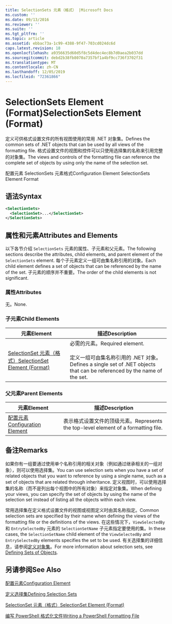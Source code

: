 ```yaml
---
title: SelectionSets 元素（格式） |Microsoft Docs
ms.custom: ''
ms.date: 09/13/2016
ms.reviewer: ''
ms.suite: ''
ms.tgt_pltfrm: ''
ms.topic: article
ms.assetid: ebbac73a-1c99-4388-9f47-703cd024dc6d
caps.latest.revision: 18
ms.openlocfilehash: a9356635d60d5f8c5d4dec4ec8b7d0aea2b037dd
ms.sourcegitcommit: debd2b38fb8070a7357bf1a4bf9cc736f3702f31
ms.translationtype: MT
ms.contentlocale: zh-CN
ms.lasthandoff: 12/05/2019
ms.locfileid: "72361866"
---
```

# <a name="selectionsets-element-format"></a><span data-ttu-id="d508d-102">SelectionSets Element (Format)</span><span class="sxs-lookup"><span data-stu-id="d508d-102">SelectionSets Element (Format)</span></span>

<span data-ttu-id="d508d-103">定义可供格式设置文件的所有视图使用的常用 .NET 对象集。</span><span class="sxs-lookup"><span data-stu-id="d508d-103">Defines the common sets of .NET objects that can be used by all views of the formatting file.</span></span> <span data-ttu-id="d508d-104">格式设置文件的视图和控件可以只使用选择集的名称来引用完整的对象集。</span><span class="sxs-lookup"><span data-stu-id="d508d-104">The views and controls of the formatting file can reference the complete set of objects by using only the name of the selection set.</span></span>

<span data-ttu-id="d508d-105">配置元素 SelectionSets 元素格式</span><span class="sxs-lookup"><span data-stu-id="d508d-105">Configuration Element SelectionSets Element Format</span></span>

## <a name="syntax"></a><span data-ttu-id="d508d-106">语法</span><span class="sxs-lookup"><span data-stu-id="d508d-106">Syntax</span></span>

```xml
<SelectionSets>
  <SelectionSet>...</SelectionSet>
</SelectionSets>
```

## <a name="attributes-and-elements"></a><span data-ttu-id="d508d-107">属性和元素</span><span class="sxs-lookup"><span data-stu-id="d508d-107">Attributes and Elements</span></span>

<span data-ttu-id="d508d-108">以下各节介绍 `SelectionSets` 元素的属性、子元素和父元素。</span><span class="sxs-lookup"><span data-stu-id="d508d-108">The following sections describe the attributes, child elements, and parent element of the `SelectionSets` element.</span></span> <span data-ttu-id="d508d-109">每个子元素定义一组可由集名称引用的对象。</span><span class="sxs-lookup"><span data-stu-id="d508d-109">Each child element defines a set of objects that can be referenced by the name of the set.</span></span> <span data-ttu-id="d508d-110">子元素的顺序并不重要。</span><span class="sxs-lookup"><span data-stu-id="d508d-110">The order of the child elements is not significant.</span></span>

### <a name="attributes"></a><span data-ttu-id="d508d-111">属性</span><span class="sxs-lookup"><span data-stu-id="d508d-111">Attributes</span></span>

<span data-ttu-id="d508d-112">无。</span><span class="sxs-lookup"><span data-stu-id="d508d-112">None.</span></span>

### <a name="child-elements"></a><span data-ttu-id="d508d-113">子元素</span><span class="sxs-lookup"><span data-stu-id="d508d-113">Child Elements</span></span>

|<span data-ttu-id="d508d-114">元素</span><span class="sxs-lookup"><span data-stu-id="d508d-114">Element</span></span>|<span data-ttu-id="d508d-115">描述</span><span class="sxs-lookup"><span data-stu-id="d508d-115">Description</span></span>|
|-------------|-----------------|
|[<span data-ttu-id="d508d-116">SelectionSet 元素（格式）</span><span class="sxs-lookup"><span data-stu-id="d508d-116">SelectionSet Element (Format)</span></span>](./selectionset-element-format.md)|<span data-ttu-id="d508d-117">必需的元素。</span><span class="sxs-lookup"><span data-stu-id="d508d-117">Required element.</span></span><br /><br /> <span data-ttu-id="d508d-118">定义一组可由集名称引用的 .NET 对象。</span><span class="sxs-lookup"><span data-stu-id="d508d-118">Defines a single set of .NET objects that can be referenced by the name of the set.</span></span>|

### <a name="parent-elements"></a><span data-ttu-id="d508d-119">父元素</span><span class="sxs-lookup"><span data-stu-id="d508d-119">Parent Elements</span></span>

|<span data-ttu-id="d508d-120">元素</span><span class="sxs-lookup"><span data-stu-id="d508d-120">Element</span></span>|<span data-ttu-id="d508d-121">描述</span><span class="sxs-lookup"><span data-stu-id="d508d-121">Description</span></span>|
|-------------|-----------------|
|[<span data-ttu-id="d508d-122">配置元素</span><span class="sxs-lookup"><span data-stu-id="d508d-122">Configuration Element</span></span>](./configuration-element-format.md)|<span data-ttu-id="d508d-123">表示格式设置文件的顶级元素。</span><span class="sxs-lookup"><span data-stu-id="d508d-123">Represents the top-level element of a formatting file.</span></span>|

## <a name="remarks"></a><span data-ttu-id="d508d-124">备注</span><span class="sxs-lookup"><span data-stu-id="d508d-124">Remarks</span></span>

<span data-ttu-id="d508d-125">如果你有一组要通过使用单个名称引用的相关对象（例如通过继承相关的一组对象），则可以使用选择集。</span><span class="sxs-lookup"><span data-stu-id="d508d-125">You can use selection sets when you have a set of related objects that you want to reference by using a single name, such as a set of objects that are related through inheritance.</span></span> <span data-ttu-id="d508d-126">定义视图时，可以使用选择集的名称（而不是列出每个视图中的所有对象）来指定对象集。</span><span class="sxs-lookup"><span data-stu-id="d508d-126">When defining your views, you can specify the set of objects by using the name of the selection set instead of listing all the objects within each view.</span></span>

<span data-ttu-id="d508d-127">常用选择集在定义格式设置文件的视图或视图定义时由其名称指定。</span><span class="sxs-lookup"><span data-stu-id="d508d-127">Common selection sets are specified by their name when defining the views of the formatting file or the definitions of the views.</span></span> <span data-ttu-id="d508d-128">在这些情况下，`ViewSelectedBy` 和 `EntrySelectedBy` 元素的 `SelectionSetName` 子元素指定要使用的集。</span><span class="sxs-lookup"><span data-stu-id="d508d-128">In these cases, the `SelectionSetName` child element of the `ViewSelectedBy` and `EntrySelectedBy` elements specifies the set to be used.</span></span> <span data-ttu-id="d508d-129">有关选择集的详细信息，请参阅[定义对象集](./defining-selection-sets.md)。</span><span class="sxs-lookup"><span data-stu-id="d508d-129">For more information about selection sets, see [Defining Sets of Objects](./defining-selection-sets.md).</span></span>

## <a name="see-also"></a><span data-ttu-id="d508d-130">另请参阅</span><span class="sxs-lookup"><span data-stu-id="d508d-130">See Also</span></span>

[<span data-ttu-id="d508d-131">配置元素</span><span class="sxs-lookup"><span data-stu-id="d508d-131">Configuration Element</span></span>](./configuration-element-format.md)

[<span data-ttu-id="d508d-132">定义选择集</span><span class="sxs-lookup"><span data-stu-id="d508d-132">Defining Selection Sets</span></span>](./defining-selection-sets.md)

[<span data-ttu-id="d508d-133">SelectionSet 元素（格式）</span><span class="sxs-lookup"><span data-stu-id="d508d-133">SelectionSet Element (Format)</span></span>](./selectionset-element-format.md)

[<span data-ttu-id="d508d-134">编写 PowerShell 格式化文件</span><span class="sxs-lookup"><span data-stu-id="d508d-134">Writing a PowerShell Formatting File</span></span>](./writing-a-powershell-formatting-file.md)
